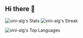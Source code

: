 ## Hi there 👋
<a>

  ![vini-alg's Stats](https://github-readme-stats.vercel.app/api?username=vini-alg&theme=dracula&show_icons=true&hide_border=false&count_private=true) 
  ![vini-alg's Streak](https://github-readme-streak-stats.herokuapp.com/?user=vini-alg&theme=dracula&hide_border=false)

![vini-alg's Top Languages](https://github-readme-stats.vercel.app/api/top-langs/?username=vini-alg&theme=dracula&show_icons=true&hide_border=false&layout=compact)

</a>


